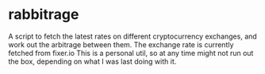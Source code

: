 # rabbitrage
A script to fetch the latest rates on different cryptocurrency exchanges, and work out the arbitrage between them.
The exchange rate is currently fetched from fixer.io
This is a personal util, so at any time might not run out the box, depending on what I was last doing with it.
